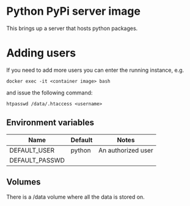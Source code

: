# Python PyPi server image

This brings up a server that hosts python packages.

# Adding users

If you need to add more users you can enter the running instance, e.g. 

```
docker exec -it <container image> bash
```

and issue the following command:

```
htpasswd /data/.htaccess <username>
```

## Environment variables

|Name          |Default       |Notes                                          |
|--------------|--------------|-----------------------------------------------|
|DEFAULT_USER  |python        |An authorized user                             |
|DEFAULT_PASSWD|              |                                               |

## Volumes

There is a /data volume where all the data is stored on.

